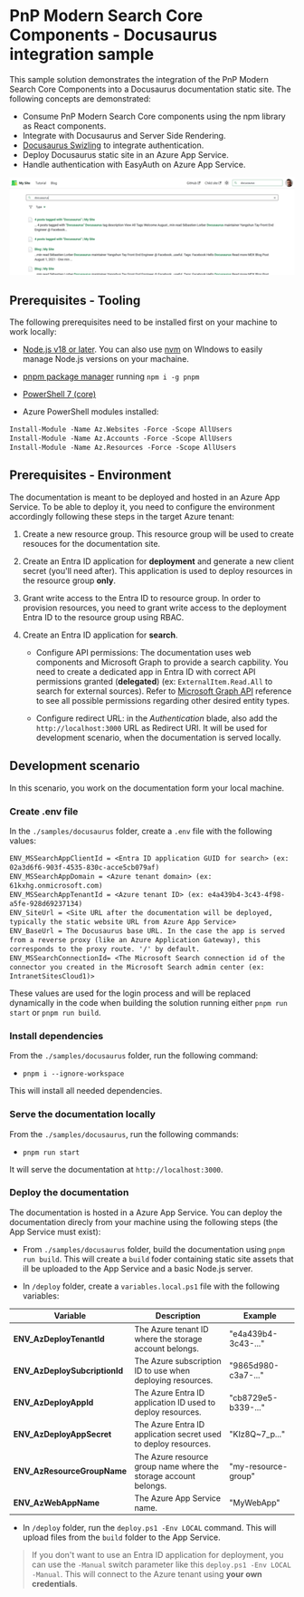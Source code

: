 # PnP Modern Search Core Components - Docusaurus integration sample

This sample solution demonstrates the integration of the PnP Modern Search Core Components into a Docusaurus documentation static site. The following concepts are demonstrated:

- Consume PnP Modern Search Core components using the npm library as React components.
- Integrate with Docusaurus and Server Side Rendering.
- [Docusaurus Swizling](https://docusaurus.io/docs/swizzling) to integrate authentication.
- Deploy Docusaurus static site in an Azure App Service.
- Handle authentication with EasyAuth on Azure App Service.

!["Search results"](./static/img/results.png)

## Prerequisites - Tooling

The following prerequisites need to be installed first on your machine to work locally:

- [Node.js v18 or later](https://nodejs.org/en/download/package-manager). You can also use [nvm](https://github.com/coreybutler/nvm-windows) on WIndows to easily manage Node.js versions on your machaine.
- [pnpm package manager](https://pnpm.io/) running `npm i -g pnpm`
- [PowerShell 7 (core)](https://learn.microsoft.com/en-us/powershell/scripting/install/installing-powershell-on-windows?view=powershell-7.4#install-powershell-using-winget-recommended) 

- Azure PowerShell modules installed:

```pwsh
Install-Module -Name Az.Websites -Force -Scope AllUsers
Install-Module -Name Az.Accounts -Force -Scope AllUsers
Install-Module -Name Az.Resources -Force -Scope AllUsers
```

## Prerequisites - Environment

The documentation is meant to be deployed and hosted in an Azure App Service. To be able to deploy it, you need to configure the environment accordingly following these steps in the target Azure tenant:

1. Create a new resource group. This resource group will be used to create resouces for the documentation site.
2. Create an Entra ID application for **deployment** and generate a new client secret (you'll need after). This application is used to deploy resources in the resource group **only**.
3. Grant write access to the Entra ID to resource group. In order to provision resources, you need to grant write access to the deployment Entra ID to the resource group using RBAC.
4. Create an Entra ID application for **search**.

    - Configure API permissions: The documentation uses web components and Microsoft Graph to provide a search capbility. You need to create a dedicated app in Entra ID with correct API permissions granted (**delegated**) (ex: `ExternalItem.Read.All` to search for external sources). Refer to [Microsoft Graph API](https://learn.microsoft.com/en-us/graph/api/resources/search-api-overview?view=graph-rest-1.0#scope-search-based-on-entity-types) reference to see all possible permissions regarding other desired entity types.

    - Configure redirect URL: in the _Authentication_ blade, also add the `http://localhost:3000` URL as Redirect URI. It will be used for development scenario, when the documentation is served locally.

## Development scenario

In this scenario, you work on the documentation form your local machine.

### Create .env file

In the `./samples/docusaurus` folder, create a `.env` file with the following values:

```
ENV_MSSearchAppClientId = <Entra ID application GUID for search> (ex: 02a3d6f6-903f-4535-830c-acce5cb079af)
ENV_MSSearchAppDomain = <Azure tenant domain> (ex: 61kxhg.onmicrosoft.com)
ENV_MSSearchAppTenantId = <Azure tenant ID> (ex: e4a439b4-3c43-4f98-a5fe-928d69237134)
ENV_SiteUrl = <Site URL after the documentation will be deployed, typically the static website URL from Azure App Service>
ENV_BaseUrl = The Docusaurus base URL. In the case the app is served from a reverse proxy (like an Azure Application Gateway), this corresponds to the proxy route. '/' by default.
ENV_MSSearchConnectionId= <The Microsoft Search connection id of the connector you created in the Microsoft Search admin center (ex: IntranetSitesCloud1)>
```

These values are used for the login process and will be replaced dynamically in the code when building the solution running either `pnpm run start` or `pnpm run build`.

### Install dependencies

From the `./samples/docusaurus` folder, run the following command:

- `pnpm i --ignore-workspace`

This will install all needed dependencies. 

### Serve the documentation locally

From the `./samples/docusaurus`, run the following commands:

- `pnpm run start`

It will serve the documentation at `http://localhost:3000`.

### Deploy the documentation

The documentation is hosted in a Azure App Service. You can deploy the documentation direcly from your machine using the following steps (the App Service must exist):

- From `./samples/docusaurus` folder, build the documentation using `pnpm run build`. This will create a `build` foder containing static site assets that ill be uploaded to the App Service and a basic Node.js server.

- In `/deploy` folder, create a `variables.local.ps1` file with the following variables:

| **Variable**                        | Description                                                                                       | Example                                |
|-------------------------------------|---------------------------------------------------------------------------------------------------|----------------------------------------|
| **ENV_AzDeployTenantId**            | The Azure tenant ID where the storage account belongs.                                            | "e4a439b4-3c43-..."                    |
| **ENV_AzDeploySubcriptionId**       | The Azure subscription ID to use when deploying resources.                                        | "9865d980-c3a7-..."                    |
| **ENV_AzDeployAppId**               | The Azure Entra ID application ID used to deploy resources.                                       | "cb8729e5-b339-..."                    |
| **ENV_AzDeployAppSecret**           | The Azure Entra ID application secret used to deploy resources.                                   | "KIz8Q~7_p..."                         | 
| **ENV_AzResourceGroupName**         | The Azure resource group name where the storage account belongs.                                  | "my-resource-group"                    |
| **ENV_AzWebAppName**                | The Azure App Service name.                                                                       | "MyWebApp"                             |

- In `/deploy` folder, run the `deploy.ps1 -Env LOCAL` command. This will upload files from the `build` folder to the App Service.

> If you don't want to use an Entra ID application for deployment, you can use the `-Manual` switch parameter like this `deploy.ps1 -Env LOCAL -Manual`. This will connect to the Azure tenant using **your own credentials**.
